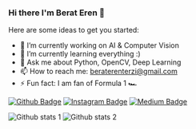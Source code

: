 ### Hi there I'm Berat Eren 👋

Here are some ideas to get you started:

- 🔭 I’m currently working on AI & Computer Vision
- 🌱 I’m currently learning everything :) 
- 💬 Ask me about Python, OpenCV, Deep Learning
- 📫 How to reach me: beraterenterzi@gmail.com
- ⚡ Fun fact: I am fan of Formula 1 :racing_car:



[![Github Badge](https://img.shields.io/badge/-Github-000?style=quare&labelColor=000&logo=Github&logoColor=white&link=link)](https://github.com/beraterenterzi) 
[![Instagram Badge](https://img.shields.io/badge/-Instagram-C13584?style=flat-quare&labelColor=C13584&logo=instagram&logoColor=white&link=link)](https://www.instagram.com/beraterenterzi) 
[![Medium Badge](https://img.shields.io/badge/-Medium-757575?style=flat-quare&labelColor=757575&logo=Medium&logoColor=white&link=link)](https://medium.com/@beraterenterzi)

![Github stats 1](https://github-readme-stats.vercel.app/api?username=beraterenterzi&show_icons=true&theme=gradient) 
![Github stats 2](https://github-readme-stats.vercel.app/api?username=beraterenterzi&show_icons=true&theme=radical)


